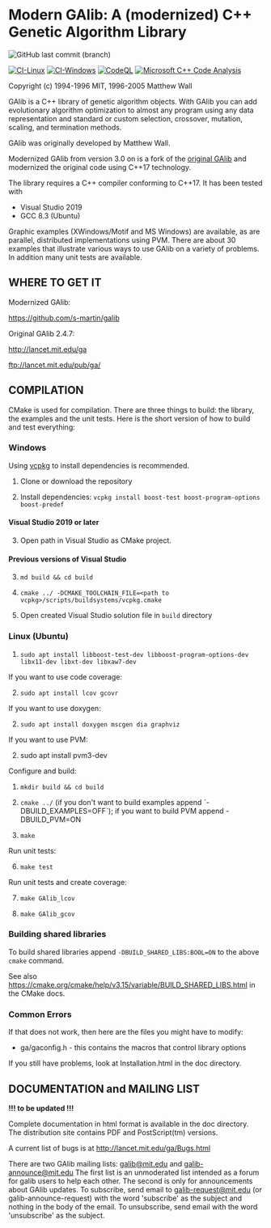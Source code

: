 # Modern GAlib: A (modernized) C++ Genetic Algorithm Library

![GitHub last commit (branch)](https://img.shields.io/github/last-commit/s-martin/galib/master)

[![CI-Linux](https://github.com/s-martin/galib/actions/workflows/ci-linux.yml/badge.svg)](https://github.com/s-martin/galib/actions/workflows/ci-linux.yml) [![CI-Windows](https://github.com/s-martin/galib/actions/workflows/ci-windows.yml/badge.svg)](https://github.com/s-martin/galib/actions/workflows/ci-windows.yml) [![CodeQL](https://github.com/s-martin/galib/actions/workflows/codeql-analysis.yml/badge.svg)](https://github.com/s-martin/galib/actions/workflows/codeql-analysis.yml) [![Microsoft C++ Code Analysis](https://github.com/s-martin/galib/actions/workflows/msvc.yml/badge.svg)](https://github.com/s-martin/galib/actions/workflows/msvc.yml)

Copyright (c) 1994-1996 MIT, 1996-2005 Matthew Wall

GAlib is a C++ library of genetic algorithm objects.  With GAlib you can add
evolutionary algorithm optimization to almost any program using any data
representation and standard or custom selection, crossover, mutation,
scaling, and termination methods.

GAlib was originally developed by Matthew Wall.

Modernized GAlib from version 3.0 on is a fork of the [original GAlib](http://lancet.mit.edu/ga) and modernized the original code using C++17 technology.  

The library requires a C++ compiler conforming to C++17. It has been tested with

- Visual Studio 2019
- GCC 8.3 (Ubuntu)

Graphic examples (XWindows/Motif and MS Windows) are available, as are
parallel, distributed implementations using PVM.  There are about 30 examples
that illustrate various ways to use GAlib on a variety of problems.
In addition many unit tests are available.

## WHERE TO GET IT

Modernized GAlib:

<https://github.com/s-martin/galib>

Original GAlib 2.4.7:

<http://lancet.mit.edu/ga>

<ftp://lancet.mit.edu/pub/ga/>

## COMPILATION

CMake is used for compilation. There are three things to build: the library, the examples
and the unit tests. Here is the short version of how to build and test everything:

### Windows

Using [vcpkg](https://github.com/microsoft/vcpkg) to install dependencies is recommended.

1. Clone or download the repository

2. Install dependencies: `vcpkg install boost-test boost-program-options boost-predef`

#### Visual Studio 2019 or later

3. Open path in Visual Studio as CMake project.

#### Previous versions of Visual Studio

3. `md build && cd build`

4. `cmake ../ -DCMAKE_TOOLCHAIN_FILE=<path to vcpkg>/scripts/buildsystems/vcpkg.cmake`

5. Open created Visual Studio solution file in `build` directory

### Linux (Ubuntu)

1. `sudo apt install libboost-test-dev libboost-program-options-dev libx11-dev libxt-dev libxaw7-dev`

If you want to use code coverage:

2. `sudo apt install lcov gcovr`

If you want to use doxygen:

2. `sudo apt install doxygen mscgen dia graphviz`

If you want to use PVM:

2. sudo apt install pvm3-dev

Configure and build:

1. `mkdir build && cd build`

2. `cmake ../` (if you don't want to build examples append ˋ-DBUILD_EXAMPLES=OFFˋ); if you want to build PVM append -DBUILD_PVM=ON

3. `make`

Run unit tests:

6. `make test`

Run unit tests and create coverage:

7. `make GAlib_lcov`

8. `make GAlib_gcov`

### Building shared libraries

To build shared libraries append `-DBUILD_SHARED_LIBS:BOOL=ON` to the above `cmake` command.

See also <https://cmake.org/cmake/help/v3.15/variable/BUILD_SHARED_LIBS.html> in the CMake docs.

### Common Errors

If that does not work, then here are the files you might have to modify:

- ga/gaconfig.h  - this contains the macros that control library options

If you still have problems, look at Installation.html in the doc directory.

## DOCUMENTATION and MAILING LIST

**!!! to be updated !!!**

Complete documentation in html format is available in the doc directory.  The
distribution site contains PDF and PostScript(tm) versions.

A current list of bugs is at <http://lancet.mit.edu/ga/Bugs.html>

There are two GAlib mailing lists:  galib@mit.edu and galib-announce@mit.edu
The first list is an unmoderated list intended as a forum for galib users to
help each other.  The second is only for announcements about GAlib updates.
To subscribe, send email to galib-request@mit.edu (or galib-announce-request)
with the word 'subscribe' as the subject and nothing in the body of the email.
To unsubscribe, send email with the word 'unsubscribe' as the subject.
